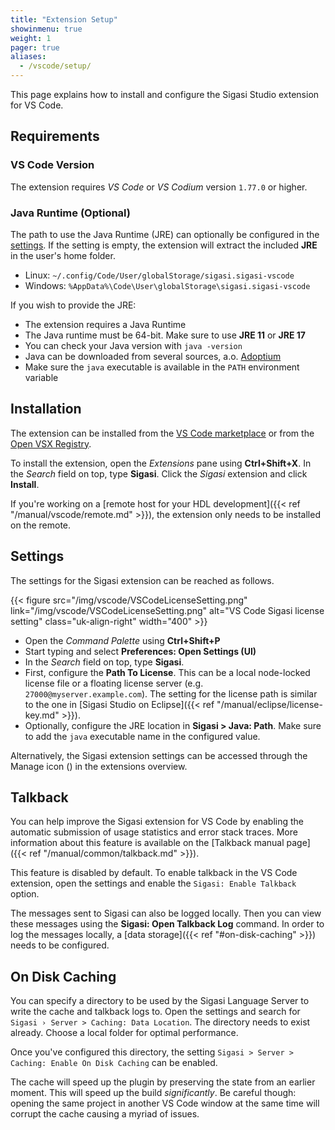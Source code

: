 ```yaml
---
title: "Extension Setup"
showinmenu: true
weight: 1
pager: true
aliases:
  - /vscode/setup/
---
```

This page explains how to install and configure the Sigasi Studio extension for VS Code.

## Requirements

### VS Code Version

The extension requires _VS Code_ or _VS Codium_ version `1.77.0` or higher.

### Java Runtime (Optional)

The path to use the Java Runtime (JRE) can optionally be configured in the [settings](#settings).
If the setting is empty, the extension will extract the included **JRE** in the user's home folder.

* Linux: `~/.config/Code/User/globalStorage/sigasi.sigasi-vscode`
* Windows: `%AppData%\Code\User\globalStorage\sigasi.sigasi-vscode`

If you wish to provide the JRE:

* The extension requires a Java Runtime
* The Java runtime must be 64-bit. Make sure to use **JRE 11** or **JRE 17**
* You can check your Java version with `java -version`
* Java can be downloaded from several sources, a.o. [Adoptium](https://adoptium.net/releases.html?variant=openjdk17&jvmVariant=hotspot)
* Make sure the `java` executable is available in the `PATH` environment variable

## Installation

The extension can be installed from the [VS Code marketplace](https://marketplace.visualstudio.com/items?itemName=Sigasi.sigasi-vscode)
or from the [Open VSX Registry](https://open-vsx.org/extension/Sigasi/sigasi-vscode).

To install the extension, open the _Extensions_ pane using **Ctrl+Shift+X**.
In the _Search_ field on top, type **Sigasi**.
Click the _Sigasi_ extension and click **Install**.

If you're working on a [remote host for your HDL development]({{< ref "/manual/vscode/remote.md" >}}), the extension only needs to be installed on the remote.

## Settings

The settings for the Sigasi extension can be reached as follows.

{{< figure src="/img/vscode/VSCodeLicenseSetting.png" link="/img/vscode/VSCodeLicenseSetting.png" alt="VS Code Sigasi license setting" class="uk-align-right" width="400" >}}

* Open the _Command Palette_ using **Ctrl+Shift+P**
* Start typing and select **Preferences: Open Settings (UI)**
* In the _Search_ field on top, type **Sigasi**.
* First, configure the **Path To License**. This can be a local node-locked license file or a floating license server (e.g. `27000@myserver.example.com`). The setting for the license path is similar to the one in [Sigasi Studio on Eclipse]({{< ref "/manual/eclipse/license-key.md" >}}).
* Optionally, configure the JRE location in **Sigasi > Java: Path**. Make sure to add the `java` executable name in the configured value.

Alternatively, the Sigasi extension settings can be accessed through the Manage icon (<span uk-icon="cog"></span>) in the extensions overview.

## Talkback

You can help improve the Sigasi extension for VS Code by enabling the automatic submission of usage statistics and error stack traces.
More information about this feature is available on the [Talkback manual page]({{< ref "/manual/common/talkback.md" >}}).

This feature is disabled by default.
To enable talkback in the VS Code extension, open the settings and enable the `Sigasi: Enable Talkback` option.

The messages sent to Sigasi can also be logged locally. Then you can view these messages using the **Sigasi: Open Talkback Log** command.
In order to log the messages locally, a [data storage]({{< ref "#on-disk-caching" >}}) needs to be configured.

## On Disk Caching

You can specify a directory to be used by the Sigasi Language Server to write the cache and talkback logs to.
Open the settings and search for `Sigasi › Server > Caching: Data Location`.
The directory needs to exist already.
Choose a local folder for optimal performance.

Once you've configured this directory, the setting `Sigasi > Server > Caching: Enable On Disk Caching` can be enabled.

The cache will speed up the plugin by preserving the state from an earlier moment.
This will speed up the build _significantly_.
Be careful though: opening the same project in another VS Code window at the same time will corrupt the cache causing a myriad of issues.
